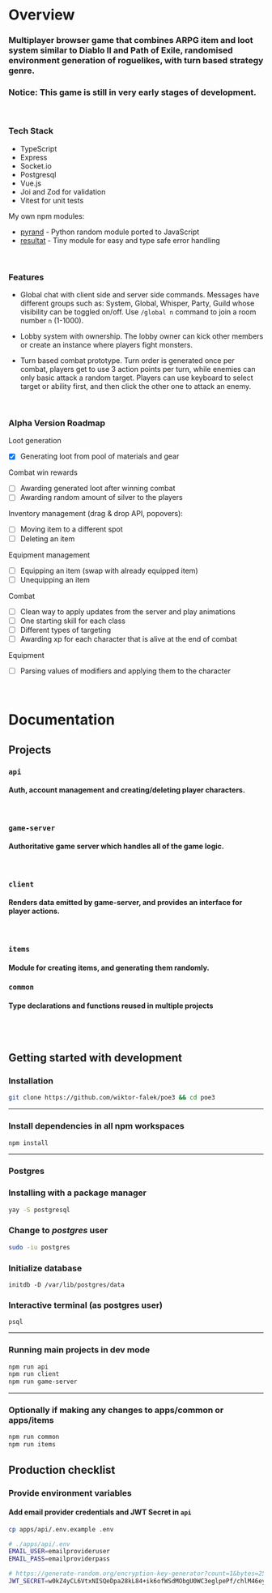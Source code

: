 # Overview

### Multiplayer browser game that combines ARPG item and loot system similar to Diablo II and Path of Exile, randomised environment generation of roguelikes, with turn based strategy genre.

### **Notice: This game is still in very early stages of development.**

<br>

### Tech Stack

- TypeScript
- Express
- Socket.io
- Postgresql
- Vue.js
- Joi and Zod for validation
- Vitest for unit tests

My own npm modules:

- [pyrand](https://github.com/wiktor-falek/pyrand) - Python random module ported to JavaScript
- [resultat](https://github.com/wiktor-falek/resultat) - Tiny module for easy and type safe error handling

<br>

### Features

- Global chat with client side and server side commands. Messages have different groups such as: System, Global, Whisper, Party, Guild whose visibility can be toggled on/off. Use `/global n` command to join a room number `n` (1-1000).

- Lobby system with ownership.
  The lobby owner can kick other members or create an instance where players fight monsters.

- Turn based combat prototype. Turn order is generated once per combat,
  players get to use 3 action points per turn, while enemies can only basic attack a random target.
  Players can use keyboard to select target or ability first, and then click the other one to attack an enemy.

<br>

### Alpha Version Roadmap

Loot generation

- [x] Generating loot from pool of materials and gear

Combat win rewards

- [ ] Awarding generated loot after winning combat
- [ ] Awarding random amount of silver to the players

Inventory management (drag & drop API, popovers):

- [ ] Moving item to a different spot
- [ ] Deleting an item

Equipment management

- [ ] Equipping an item (swap with already equipped item)
- [ ] Unequipping an item

Combat

- [ ] Clean way to apply updates from the server and play animations
- [ ] One starting skill for each class
- [ ] Different types of targeting
- [ ] Awarding xp for each character that is alive at the end of combat

Equipment

- [ ] Parsing values of modifiers and applying them to the character

<br>

# Documentation

## Projects

### **`api`**

#### Auth, account management and creating/deleting player characters.

<br>

### **`game-server`**

#### Authoritative game server which handles all of the game logic.

<br>

### **`client`**

#### Renders data emitted by game-server, and provides an interface for player actions.

<br>

### **`items`**

#### Module for creating items, and generating them randomly.

### **`common`**

#### Type declarations and functions reused in multiple projects

<br>

<br>

## Getting started with development

### Installation

```bash
git clone https://github.com/wiktor-falek/poe3 && cd poe3
```

<hr>

### Install dependencies in all npm workspaces

```bash
npm install
```

<hr>

### Postgres

### Installing with a package manager

```bash
yay -S postgresql
```

### Change to _postgres_ user

```bash
sudo -iu postgres
```

### Initialize database

```
initdb -D /var/lib/postgres/data
```

### Interactive terminal (as postgres user)

```
psql
```

<hr>

### Running main projects in dev mode

```bash
npm run api
npm run client
npm run game-server
```

<hr>

### Optionally if making any changes to apps/common or apps/items

```bash
npm run common
npm run items
```

## Production checklist

### Provide environment variables

#### Add email provider credentials and JWT Secret in `api`

```bash
cp apps/api/.env.example .env

# ./apps/api/.env
EMAIL_USER=emailprovideruser
EMAIL_PASS=emailproviderpass

# https://generate-random.org/encryption-key-generator?count=1&bytes=256&cipher=aes-256-cbc&string=&password=
JWT_SECRET=w0kZ4yCL6VtxNISQeDpa28kL84+ik6ofWSdMObgU0WC3eglpePf/chlM46eyRBZeXQAjGH2/47cLqw61lfkXyXd+W5dC9UOX1j+K8jR18BkJ/bQYRCEOOfIjUWPwCRqPeOKZ0DSekKFuxsA5IRPJF02uvrlA8EVbtnA3wWVpTwCDivipRmu5gloGwIzB4gqJU2Q/TqPJcsGXdwxcFfv4YWsraG2tn/VYA74VrBFtfAIihHOYsCjHsmoZofRKgxvkMq0Tl0iw6oJm0mJYOKqFJvocnfhCTlK6UyLg9x4wS6OZVsbTn49av4UkzEZ7uYTRY2+V2JSfg89IGDVxUrL93+hTX5k6VNy7Zc1ss2koRng=
```
